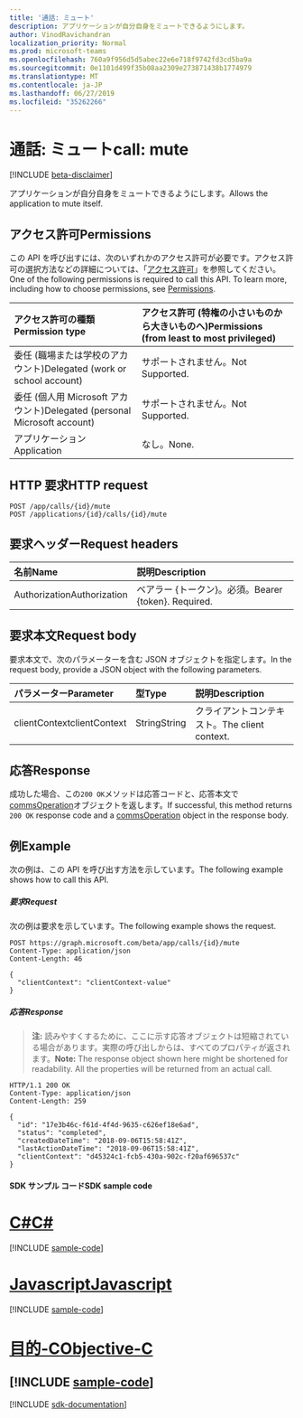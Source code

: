 ```yaml
---
title: '通話: ミュート'
description: アプリケーションが自分自身をミュートできるようにします。
author: VinodRavichandran
localization_priority: Normal
ms.prod: microsoft-teams
ms.openlocfilehash: 760a9f956d5d5abec22e6e718f9742fd3cd5ba9a
ms.sourcegitcommit: 0e1101d499f35b08aa2309e273871438b1774979
ms.translationtype: MT
ms.contentlocale: ja-JP
ms.lasthandoff: 06/27/2019
ms.locfileid: "35262266"
---
```

# <a name="call-mute"></a><span data-ttu-id="4d355-103">通話: ミュート</span><span class="sxs-lookup"><span data-stu-id="4d355-103">call: mute</span></span>

[!INCLUDE [beta-disclaimer](../../includes/beta-disclaimer.md)]

<span data-ttu-id="4d355-104">アプリケーションが自分自身をミュートできるようにします。</span><span class="sxs-lookup"><span data-stu-id="4d355-104">Allows the application to mute itself.</span></span>

## <a name="permissions"></a><span data-ttu-id="4d355-105">アクセス許可</span><span class="sxs-lookup"><span data-stu-id="4d355-105">Permissions</span></span>
<span data-ttu-id="4d355-p101">この API を呼び出すには、次のいずれかのアクセス許可が必要です。アクセス許可の選択方法などの詳細については、「[アクセス許可](/graph/permissions-reference)」を参照してください。</span><span class="sxs-lookup"><span data-stu-id="4d355-p101">One of the following permissions is required to call this API. To learn more, including how to choose permissions, see [Permissions](/graph/permissions-reference).</span></span>

| <span data-ttu-id="4d355-108">アクセス許可の種類</span><span class="sxs-lookup"><span data-stu-id="4d355-108">Permission type</span></span>                        | <span data-ttu-id="4d355-109">アクセス許可 (特権の小さいものから大きいものへ)</span><span class="sxs-lookup"><span data-stu-id="4d355-109">Permissions (from least to most privileged)</span></span> |
|:---------------------------------------|:--------------------------------------------|
| <span data-ttu-id="4d355-110">委任 (職場または学校のアカウント)</span><span class="sxs-lookup"><span data-stu-id="4d355-110">Delegated (work or school account)</span></span>     | <span data-ttu-id="4d355-111">サポートされません。</span><span class="sxs-lookup"><span data-stu-id="4d355-111">Not Supported.</span></span>                               |
| <span data-ttu-id="4d355-112">委任 (個人用 Microsoft アカウント)</span><span class="sxs-lookup"><span data-stu-id="4d355-112">Delegated (personal Microsoft account)</span></span> | <span data-ttu-id="4d355-113">サポートされません。</span><span class="sxs-lookup"><span data-stu-id="4d355-113">Not Supported.</span></span>                               |
| <span data-ttu-id="4d355-114">アプリケーション</span><span class="sxs-lookup"><span data-stu-id="4d355-114">Application</span></span>                            | <span data-ttu-id="4d355-115">なし。</span><span class="sxs-lookup"><span data-stu-id="4d355-115">None.</span></span>                                        |

## <a name="http-request"></a><span data-ttu-id="4d355-116">HTTP 要求</span><span class="sxs-lookup"><span data-stu-id="4d355-116">HTTP request</span></span>
<!-- { "blockType": "ignored" } -->
```http
POST /app/calls/{id}/mute
POST /applications/{id}/calls/{id}/mute
```

## <a name="request-headers"></a><span data-ttu-id="4d355-117">要求ヘッダー</span><span class="sxs-lookup"><span data-stu-id="4d355-117">Request headers</span></span>
| <span data-ttu-id="4d355-118">名前</span><span class="sxs-lookup"><span data-stu-id="4d355-118">Name</span></span>          | <span data-ttu-id="4d355-119">説明</span><span class="sxs-lookup"><span data-stu-id="4d355-119">Description</span></span>               |
|:--------------|:--------------------------|
| <span data-ttu-id="4d355-120">Authorization</span><span class="sxs-lookup"><span data-stu-id="4d355-120">Authorization</span></span> | <span data-ttu-id="4d355-p102">ベアラー {トークン}。必須。</span><span class="sxs-lookup"><span data-stu-id="4d355-p102">Bearer {token}. Required.</span></span> |

## <a name="request-body"></a><span data-ttu-id="4d355-123">要求本文</span><span class="sxs-lookup"><span data-stu-id="4d355-123">Request body</span></span>
<span data-ttu-id="4d355-124">要求本文で、次のパラメーターを含む JSON オブジェクトを指定します。</span><span class="sxs-lookup"><span data-stu-id="4d355-124">In the request body, provide a JSON object with the following parameters.</span></span>

| <span data-ttu-id="4d355-125">パラメーター</span><span class="sxs-lookup"><span data-stu-id="4d355-125">Parameter</span></span>      | <span data-ttu-id="4d355-126">型</span><span class="sxs-lookup"><span data-stu-id="4d355-126">Type</span></span>    |<span data-ttu-id="4d355-127">説明</span><span class="sxs-lookup"><span data-stu-id="4d355-127">Description</span></span>|
|:---------------|:--------|:----------|
|<span data-ttu-id="4d355-128">clientContext</span><span class="sxs-lookup"><span data-stu-id="4d355-128">clientContext</span></span>|<span data-ttu-id="4d355-129">String</span><span class="sxs-lookup"><span data-stu-id="4d355-129">String</span></span>|<span data-ttu-id="4d355-130">クライアントコンテキスト。</span><span class="sxs-lookup"><span data-stu-id="4d355-130">The client context.</span></span>|

## <a name="response"></a><span data-ttu-id="4d355-131">応答</span><span class="sxs-lookup"><span data-stu-id="4d355-131">Response</span></span>
<span data-ttu-id="4d355-132">成功した場合、この`200 OK`メソッドは応答コードと、応答本文で[commsOperation](../resources/commsoperation.md)オブジェクトを返します。</span><span class="sxs-lookup"><span data-stu-id="4d355-132">If successful, this method returns `200 OK` response code and a [commsOperation](../resources/commsoperation.md) object in the response body.</span></span>

## <a name="example"></a><span data-ttu-id="4d355-133">例</span><span class="sxs-lookup"><span data-stu-id="4d355-133">Example</span></span>
<span data-ttu-id="4d355-134">次の例は、この API を呼び出す方法を示しています。</span><span class="sxs-lookup"><span data-stu-id="4d355-134">The following example shows how to call this API.</span></span>

##### <a name="request"></a><span data-ttu-id="4d355-135">要求</span><span class="sxs-lookup"><span data-stu-id="4d355-135">Request</span></span>
<span data-ttu-id="4d355-136">次の例は要求を示しています。</span><span class="sxs-lookup"><span data-stu-id="4d355-136">The following example shows the request.</span></span>

<!-- {
  "blockType": "request",
  "name": "call-mute"
}-->
```http
POST https://graph.microsoft.com/beta/app/calls/{id}/mute
Content-Type: application/json
Content-Length: 46

{
  "clientContext": "clientContext-value"
}
```

##### <a name="response"></a><span data-ttu-id="4d355-137">応答</span><span class="sxs-lookup"><span data-stu-id="4d355-137">Response</span></span>

> <span data-ttu-id="4d355-p103">**注:** 読みやすくするために、ここに示す応答オブジェクトは短縮されている場合があります。実際の呼び出しからは、すべてのプロパティが返されます。</span><span class="sxs-lookup"><span data-stu-id="4d355-p103">**Note:** The response object shown here might be shortened for readability. All the properties will be returned from an actual call.</span></span>

<!-- {
  "blockType": "response",
  "truncated": true,
  "@odata.type": "microsoft.graph.commsOperation"
} -->
```http
HTTP/1.1 200 OK
Content-Type: application/json
Content-Length: 259

{
  "id": "17e3b46c-f61d-4f4d-9635-c626ef18e6ad",
  "status": "completed",
  "createdDateTime": "2018-09-06T15:58:41Z",
  "lastActionDateTime": "2018-09-06T15:58:41Z",
  "clientContext": "d45324c1-fcb5-430a-902c-f20af696537c"
}
```
#### <a name="sdk-sample-code"></a><span data-ttu-id="4d355-140">SDK サンプル コード</span><span class="sxs-lookup"><span data-stu-id="4d355-140">SDK sample code</span></span>
# <a name="ctabcs"></a>[<span data-ttu-id="4d355-141">C#</span><span class="sxs-lookup"><span data-stu-id="4d355-141">C#</span></span>](#tab/cs)
[!INCLUDE [sample-code](../includes/call-mute-Cs-snippets.md)]

# <a name="javascripttabjavascript"></a>[<span data-ttu-id="4d355-142">Javascript</span><span class="sxs-lookup"><span data-stu-id="4d355-142">Javascript</span></span>](#tab/javascript)
[!INCLUDE [sample-code](../includes/call-mute-Javascript-snippets.md)]

# <a name="objective-ctabobjective-c"></a>[<span data-ttu-id="4d355-143">目的-C</span><span class="sxs-lookup"><span data-stu-id="4d355-143">Objective-C</span></span>](#tab/objective-c)
[!INCLUDE [sample-code](../includes/call-mute-Objective-C-snippets.md)]
---

[!INCLUDE [sdk-documentation](../includes/snippets_sdk_documentation_link.md)]

<!-- uuid: 8fcb5dbc-d5aa-4681-8e31-b001d5168d79
2015-10-25 14:57:30 UTC -->
<!--
{
  "type": "#page.annotation",
  "description": "call: mute",
  "keywords": "",
  "section": "documentation",
  "tocPath": "",
  "suppressions": [
    "Error: /api-reference/beta/api/call-mute.md:\r\n      BookmarkMissing: '[#tab/objective-c](Objective-C)'. Did you mean: #objective-c (score: 4)",
    "Error: /api-reference/beta/api/call-mute.md:\r\n      BookmarkMissing: '[#tab/cs](C#)'. Did you mean: #c (score: 5)",
    "Error: /api-reference/beta/api/call-mute.md:\r\n      BookmarkMissing: '[#tab/javascript](Javascript)'. Did you mean: #javascript (score: 4)"
  ]
}
-->
